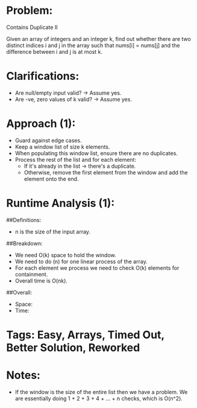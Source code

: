 # Problem:
  Contains Duplicate II
  
  Given an array of integers and an integer k, find out whether there are two distinct indices i and j in the array such that nums[i] = nums[j] and the difference between i and j is at most k.
  
# Clarifications:
  - Are null/empty input valid? -> Assume yes.
  - Are -ve, zero values of k valid? -> Assume yes.

# Approach (1):
  - Guard against edge cases.
  - Keep a window list of size k elements.
  - When populating this window list, ensure there are no duplicates.
  - Process the rest of the list and for each element:
    - If it's already in the list -> there's a duplicate.
    - Otherwise, remove the first element from the window and add the element onto the end.

# Runtime Analysis (1):
##Definitions:
  - n is the size of the input array.

##Breakdown:
  - We need O(k) space to hold the window.
  - We need to do (n) for one linear process of the array.
  - For each element we process we need to check O(k) elements for containment.
  - Overall time is O(nk).

##Overall:
  - Space: 
  - Time: 

# Tags: Easy, Arrays, Timed Out, Better Solution, Reworked

# Notes:
  - If the window is the size of the entire list then we have a problem.  We are essentially doing 1 + 2 + 3 + 4 + ... + n checks, which is O(n^2).